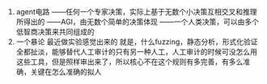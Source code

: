 1. agent电路
——任何一个专家决策，实际上基于无数个小决策互相交叉和推理所得出的
——AGI，由无数个简单的决策体现
——一个人类决策，可以由多个低智商决策来共同组成的
2. 一个暴论
最近做实验感觉出来的
就是，什么fuzzing，静态分析，形式化验证全都扯淡，能够替代人工审计的只有另一种人工，人工审计的时候可没怎么用这些工具，但是照样审出来了，所以核心不在这个规则有多完善，有多么准确，关键在怎么准确的拟人
